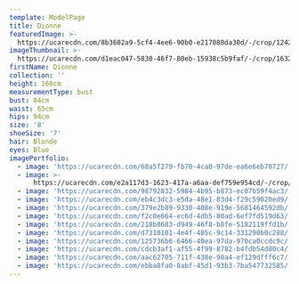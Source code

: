 ```yaml
---
template: ModelPage
title: Dionne
featuredImage: >-
  https://ucarecdn.com/8b3602a9-5cf4-4ee6-90b0-e217080da30d/-/crop/1242x701/0,161/-/preview/
imageThumbnail: >-
  https://ucarecdn.com/d1eac047-5830-46f7-80eb-15938c5b9faf/-/crop/1632x2155/0,0/-/preview/
firstName: Dionne
collection: ''
height: 160cm
measurementType: bust
bust: 84cm
waist: 65cm
hips: 94cm
size: '8'
shoeSize: '7'
hair: Blonde
eyes: Blue
imagePortfolio:
  - image: 'https://ucarecdn.com/68a5f279-fb70-4ca0-97de-ea6e6eb70727/'
  - image: >-
      https://ucarecdn.com/e2a117d3-1623-417a-a6aa-def759e954cd/-/crop/1242x1495/0,0/-/preview/
  - image: 'https://ucarecdn.com/98792832-5984-4b95-b873-ec07b59f4ac3/'
  - image: 'https://ucarecdn.com/eb4c3dc3-e5da-48e1-83d4-f29c59020ed9/'
  - image: 'https://ucarecdn.com/379e2b89-9330-408e-919e-5681464592db/'
  - image: 'https://ucarecdn.com/f2c0e664-ec6d-4db5-80ad-6ef7fd519d63/'
  - image: 'https://ucarecdn.com/218b8683-d949-46f8-b8fe-5182119ffd1b/'
  - image: 'https://ucarecdn.com/d7310101-4e4f-485c-9c14-331290b0c288/'
  - image: 'https://ucarecdn.com/125736b6-6466-40ea-97da-970ca0ccdc9c/'
  - image: 'https://ucarecdn.com/cdcb3af1-af55-4f99-8782-b4fdb54d80c4/'
  - image: 'https://ucarecdn.com/aac62705-711f-438e-98a4-ef129dfff6c7/'
  - image: 'https://ucarecdn.com/ebba8fa0-8abf-45d1-93b3-7ba547732585/'
---
```


